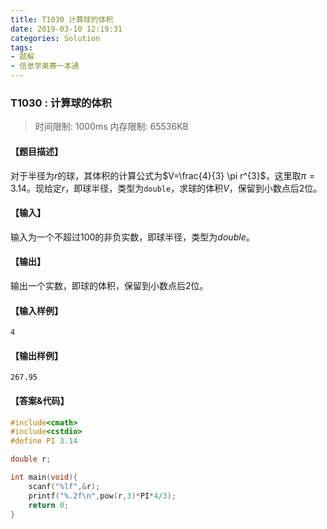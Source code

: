 ```yaml
---
title: T1030 计算球的体积
date: 2019-03-10 12:19:31
categories: Solution
tags:
- 题解
- 信息学奥赛一本通
---
```


### T1030 : 计算球的体积

> 时间限制: $1000 \text{ms}$ 内存限制: $65536 \text{KB}$

<!-- more -->

#### 【题目描述】

对于半径为$r$的球，其体积的计算公式为$V=\frac{4}{3} \pi r^{3}$，这里取$π=3.14$。现给定$r$，即球半径，类型为`double`，求球的体积$V$，保留到小数点后$2$位。

#### 【输入】

输入为一个不超过$100$的非负实数，即球半径，类型为$double$。

#### 【输出】

输出一个实数，即球的体积，保留到小数点后$2$位。

#### 【输入样例】

```
4
```

#### 【输出样例】

```
267.95
```

#### 【答案&代码】

```cpp
#include<cmath>
#include<cstdio>
#define PI 3.14

double r;

int main(void){
    scanf("%lf",&r);
    printf("%.2f\n",pow(r,3)*PI*4/3);
    return 0;
}
```
